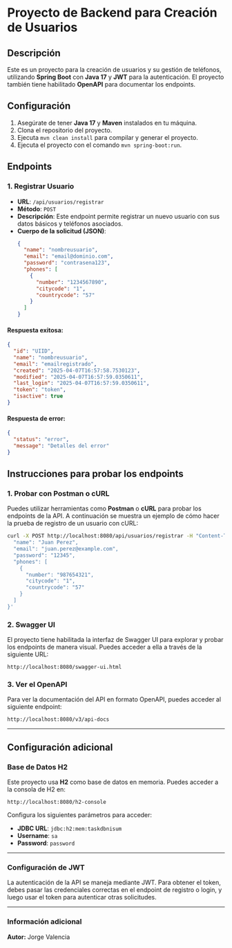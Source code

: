 
# Proyecto de Backend para Creación de Usuarios

## Descripción
Este es un proyecto para la creación de usuarios y su gestión de teléfonos, utilizando **Spring Boot** con **Java 17** y **JWT** para la autenticación. El proyecto también tiene habilitado **OpenAPI** para documentar los endpoints.

## Configuración
1. Asegúrate de tener **Java 17** y **Maven** instalados en tu máquina.
2. Clona el repositorio del proyecto.
3. Ejecuta `mvn clean install` para compilar y generar el proyecto.
4. Ejecuta el proyecto con el comando `mvn spring-boot:run`.

## Endpoints

### 1. **Registrar Usuario**
- **URL**: `/api/usuarios/registrar`
- **Método**: `POST`
- **Descripción**: Este endpoint permite registrar un nuevo usuario con sus datos básicos y teléfonos asociados.
- **Cuerpo de la solicitud (JSON)**:
    ```json
    {
      "name": "nombreusuario",
      "email": "email@dominio.com",
      "password": "contrasena123",
      "phones": [
        {
          "number": "1234567890",
          "citycode": "1",
          "countrycode": "57"
        }
      ]
    }
    ```

#### **Respuesta exitosa**:
```json
{
  "id": "UIID",
  "name": "nombreusuario",
  "email": "emailregistrado",
  "created": "2025-04-07T16:57:58.7530123",
  "modified": "2025-04-07T16:57:59.0350611",
  "last_login": "2025-04-07T16:57:59.0350611",
  "token": "token",
  "isactive": true
}
```

#### **Respuesta de error**:
```json
{
  "status": "error",
  "message": "Detalles del error"
}
```


## Instrucciones para probar los endpoints

### 1. **Probar con Postman o cURL**
Puedes utilizar herramientas como **Postman** o **cURL** para probar los endpoints de la API. A continuación se muestra un ejemplo de cómo hacer la prueba de registro de un usuario con cURL:

```bash
curl -X POST http://localhost:8080/api/usuarios/registrar -H "Content-Type: application/json" -d '{
  "name": "Juan Perez",
  "email": "juan.perez@example.com",
  "password": "12345",
  "phones": [
    {
      "number": "987654321",
      "citycode": "1",
      "countrycode": "57"
    }
  ]
}'
```

### 2. **Swagger UI**
El proyecto tiene habilitada la interfaz de Swagger UI para explorar y probar los endpoints de manera visual. Puedes acceder a ella a través de la siguiente URL:

```
http://localhost:8080/swagger-ui.html
```

### 3. **Ver el OpenAPI**
Para ver la documentación del API en formato OpenAPI, puedes acceder al siguiente endpoint:

```
http://localhost:8080/v3/api-docs
```

---

## Configuración adicional

### Base de Datos H2
Este proyecto usa **H2** como base de datos en memoria. Puedes acceder a la consola de H2 en:

```
http://localhost:8080/h2-console
```

Configura los siguientes parámetros para acceder:

- **JDBC URL**: `jdbc:h2:mem:taskdbnisum`
- **Username**: `sa`
- **Password**: `password`

---

### Configuración de JWT
La autenticación de la API se maneja mediante JWT. Para obtener el token, debes pasar las credenciales correctas en el endpoint de registro o login, y luego usar el token para autenticar otras solicitudes.

---

### Información adicional

**Autor:** Jorge Valencia

